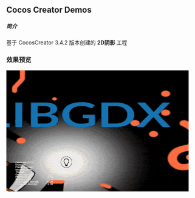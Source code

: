 ## Cocos Creator Demos

##### 简介
基于 CocosCreator 3.4.2 版本创建的 **2D阴影** 工程

### 效果预览
![image](../../gif/202202/2022022802.gif)